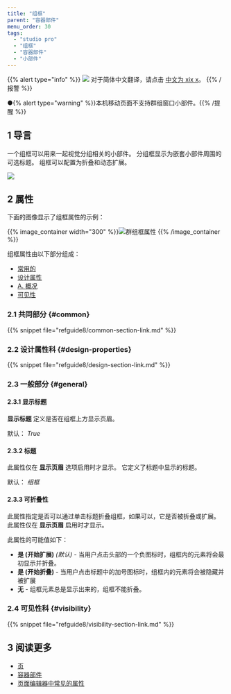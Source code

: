 ```yaml
---
title: "组框"
parent: "容器部件"
menu_order: 30
tags:
  - "studio pro"
  - "组框"
  - "容器部件"
  - "小部件"
---
```


{{% alert type="info" %}}
<img src="attachments/chinese-translation/china.png" style="display: inline-block; margin: 0" /> 对于简体中文翻译，请点击 [中文为 xix x](https://cdn.mendix.tencent-cloud.com/documentation/refguide8/group-box.pdf)。
{{% /报警 %}}

●{% alert type="warning" %}}本机移动页面不支持群组窗口小部件。{{% /提醒 %}}

## 1 导言

一个组框可以用来一起视觉分组相关的小部件。 分组框显示为嵌套小部件周围的可选标题。 组框可以配置为折叠和动态扩展。

![](attachments/container-widgets/group-box.jpg)

## 2 属性

下面的图像显示了组框属性的示例：

{{% image_container width="300" %}}![群组框属性](attachments/container-widgets/group-box-properties.png)
{{% /image_container %}}

组框属性由以下部分组成：

* [常用的](#common)
* [设计属性](#design-properties)
* [A. 概况](#general)
* [可见性](#visibility)

### 2.1 共同部分 {#common}

{{% snippet file="refguide8/common-section-link.md" %}}

### 2.2 设计属性科 {#design-properties}

{{% snippet file="refguide8/design-section-link.md" %}}

### 2.3 一般部分 {#general}

#### 2.3.1 显示标题

**显示标题** 定义是否在组框上方显示页眉。

默认： *True*

#### 2.3.2 标题

此属性仅在 **显示页眉** 选项启用时才显示。 它定义了标题中显示的标题。

默认： *组框*

#### 2.3.3 可折叠性

此属性指定是否可以通过单击标题折叠组框，如果可以，它是否被折叠或扩展。 此属性仅在 **显示页眉** 启用时才显示。

此属性的可能值如下：

* **是 (开始扩展)**  *(默认)* - 当用户点击头部的一个负图标时，组框内的元素将会最初显示并折叠。
* **是 (开始折叠)** - 当用户点击标题中的加号图标时，组框内的元素将会被隐藏并被扩展
* **无** - 组框元素总是显示出来的，组框不能折叠。

### 2.4 可见性科 {#visibility}

{{% snippet file="refguide8/visibility-section-link.md" %}}

## 3 阅读更多

* [页](page)
* [容器部件](容器部件)
* [页面编辑器中常见的属性](common-widget-properties)


